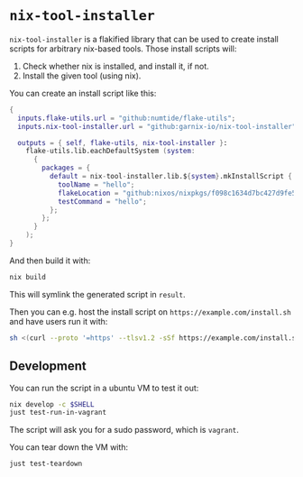 # `nix-tool-installer`

`nix-tool-installer` is a flakified library that can be used to create install scripts for arbitrary nix-based tools.
Those install scripts will:

1. Check whether nix is installed, and install it, if not.
2. Install the given tool (using nix).

You can create an install script like this:

```nix
{
  inputs.flake-utils.url = "github:numtide/flake-utils";
  inputs.nix-tool-installer.url = "github:garnix-io/nix-tool-installer";

  outputs = { self, flake-utils, nix-tool-installer }:
    flake-utils.lib.eachDefaultSystem (system:
      {
        packages = {
          default = nix-tool-installer.lib.${system}.mkInstallScript {
            toolName = "hello";
            flakeLocation = "github:nixos/nixpkgs/f098c1634d7bc427d9fe51e5f536c8aed65c1991#hello";
            testCommand = "hello";
          };
        };
      }
    );
}
```

And then build it with:

```bash
nix build
```

This will symlink the generated script in `result`.

Then you can e.g. host the install script on `https://example.com/install.sh` and have users run it with:

```bash
sh <(curl --proto '=https' --tlsv1.2 -sSf https://example.com/install.sh)
```

## Development

You can run the script in a ubuntu VM to test it out:

```bash
nix develop -c $SHELL
just test-run-in-vagrant
```

The script will ask you for a sudo password, which is `vagrant`.

You can tear down the VM with:

```bash
just test-teardown
```
